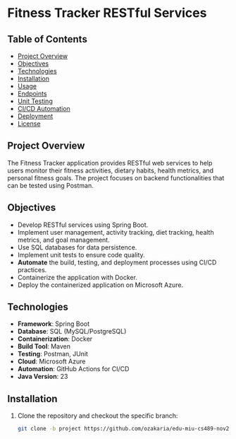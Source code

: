 # Fitness Tracker RESTful Services

## Table of Contents
- [Project Overview](#project-overview)
- [Objectives](#objectives)
- [Technologies](#technologies)
- [Installation](#installation)
- [Usage](#usage)
- [Endpoints](#endpoints)
- [Unit Testing](#unit-testing)
- [CI/CD Automation](#cicd-automation)
- [Deployment](#deployment)
- [License](#license)

## Project Overview
The Fitness Tracker application provides RESTful web services to help users monitor their fitness activities, dietary habits, health metrics, and personal fitness goals. The project focuses on backend functionalities that can be tested using Postman.

## Objectives
- Develop RESTful services using Spring Boot.
- Implement user management, activity tracking, diet tracking, health metrics, and goal management.
- Use SQL databases for data persistence.
- Implement unit tests to ensure code quality.
- **Automate** the build, testing, and deployment processes using CI/CD practices.
- Containerize the application with Docker.
- Deploy the containerized application on Microsoft Azure.

## Technologies
- **Framework**: Spring Boot
- **Database**: SQL (MySQL/PostgreSQL)
- **Containerization**: Docker
- **Build Tool**: Maven
- **Testing**: Postman, JUnit
- **Cloud**: Microsoft Azure
- **Automation**: GitHub Actions for CI/CD
- **Java Version**: 23

## Installation
1. Clone the repository and checkout the specific branch:
   ```bash
   git clone -b project https://github.com/ozakaria/edu-miu-cs489-nov2024.git

